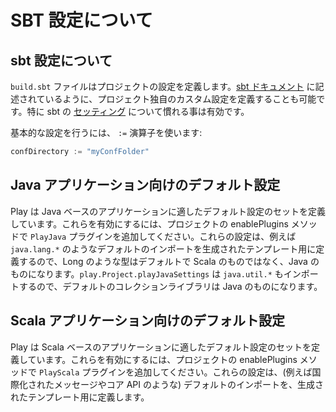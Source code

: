 <!--- Copyright (C) 2009-2015 Typesafe Inc. <http://www.typesafe.com> -->
<!--
# About SBT Settings
-->
# SBT 設定について

<!--
## About sbt settings
-->
## sbt 設定について

<!--
The `build.sbt` file defines settings for your project. You can also define your own custom settings for your project, as described in the [sbt documentation](http://www.scala-sbt.org).  In particular, it helps to be familiar with the [settings](http://www.scala-sbt.org/release/docs/Getting-Started/More-About-Settings) in sbt.
-->
`build.sbt` ファイルはプロジェクトの設定を定義します。[sbt ドキュメント](http://www.scala-sbt.org) に記述されているように、プロジェクト独自のカスタム設定を定義することも可能です。特に sbt の [セッティング](http://www.scala-sbt.org/release/docs/Getting-Started/More-About-Settings) について慣れる事は有効です。

<!--
To set a basic setting, use the `:=` operator:
-->
基本的な設定を行うには、 `:=` 演算子を使います:

```scala
confDirectory := "myConfFolder"     
```

<!--
## Default settings for Java applications
-->
## Java アプリケーション向けのデフォルト設定

<!--
Play defines a default set of settings suitable for Java-based applications. To enable them add the `PlayJava` plugin via your project's enablePlugins method. These settings mostly define the default imports for generated templates e.g. importing `java.lang.*` so types like `Long` are the Java ones by default instead of the Scala ones. `play.Project.playJavaSettings` also imports `java.util.*` so that the default collection library will be the Java one.
-->
Play は Java ベースのアプリケーションに適したデフォルト設定のセットを定義しています。これらを有効にするには、プロジェクトの enablePlugins メソッドで `PlayJava` プラグインを追加してください。これらの設定は、例えば `java.lang.*` のようなデフォルトのインポートを生成されたテンプレート用に定義するので、Long のような型はデフォルトで Scala のものではなく、Java のものになります。`play.Project.playJavaSettings` は `java.util.*` もインポートするので、デフォルトのコレクションライブラリは Java のものになります。

<!--
## Default settings for Scala applications
-->
## Scala アプリケーション向けのデフォルト設定

<!--
Play defines a default set of settings suitable for Scala-based applications. To enable them add the `PlayScala` plugin via your project's enablePlugins method. These default settings define the default imports for generated templates (such as internationalized messages, and core APIs).
-->
Play は Scala ベースのアプリケーションに適したデフォルト設定のセットを定義しています。これらを有効にするには、プロジェクトの enablePlugins メソッドで `PlayScala` プラグインを追加してください。これらの設定は、(例えば国際化されたメッセージやコア API のような) デフォルトのインポートを、生成されたテンプレート用に定義します。